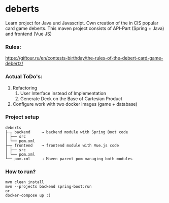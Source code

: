 # deberts

Learn project for Java und Javascript. Own creation of the in CIS popular card game deberts. This
maven project consists of API-Part (Spring + Java) and frontend (Vue JS)

### Rules:

https://giftour.ru/en/contests-birthday/the-rules-of-the-debert-card-game-debertz/

### Actual ToDo's:

1. Refactoring
    1. User Interface instead of Implementation
    2. Generate Deck on the Base of Cartesian Product
2. Configure work with two docker images (game + database)

### Project setup

```
deberts
├─┬ backend     → backend module with Spring Boot code
│ ├── src
│ └── pom.xml
├─┬ frontend    → frontend module with Vue.js code
│ ├── src
│ └── pom.xml
└── pom.xml     → Maven parent pom managing both modules
```

### How to run?

```
mvn clean install
mvn --projects backend spring-boot:run
or 
docker-compose up :)
```
